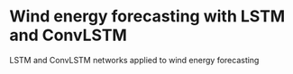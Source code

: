 # Wind energy forecasting with LSTM and ConvLSTM
LSTM and ConvLSTM networks applied to wind energy forecasting
